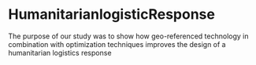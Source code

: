 # HumanitarianlogisticResponse
The purpose of our study was to show how geo-referenced technology in combination with optimization techniques improves the design of a humanitarian logistics response
